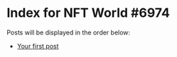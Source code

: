 # Index for NFT World #6974
Posts will be displayed in the order below:

- [Your first post](./001-first.md)

